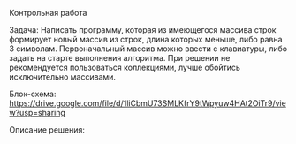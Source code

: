 Контрольная работа

Задача: Написать программу, которая из имеющегося массива строк формирует новый массив из строк, длина которых меньше, либо равна 3 символам. Первоначальный массив можно ввести с клавиатуры, либо задать на старте выполнения алгоритма. При решении не рекомендуется пользоваться коллекциями, лучше обойтись исключительно массивами.

Блок-схема: https://drive.google.com/file/d/1liCbmU73SMLKfrY9tWpyuw4HAt2OiTr9/view?usp=sharing

Описание решения:

